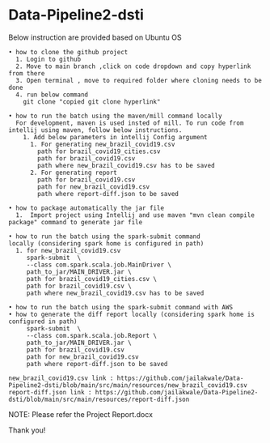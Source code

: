 # Data-Pipeline2-dsti

Below instruction are provided based on Ubuntu OS

    • how to clone the github project
      1. Login to github
      2. Move to main branch ,click on code dropdown and copy hyperlink from there
      3. Open terminal , move to required folder where cloning needs to be done
      4. run below command
        git clone "copied git clone hyperlink"
        
    • how to run the batch using the maven/mill command locally
      For development, maven is used insted of mill. To run code from intellij using maven, follow below instructions.
        1. Add below parameters in intellij Config argument
          1. For generating new_brazil_covid19.csv
            path for brazil_covid19_cities.csv
            path for brazil_covid19.csv
            path where new_brazil_covid19.csv has to be saved
          2. For generating report
            path for brazil_covid19.csv
            path for new_brazil_covid19.csv
            path where report-diff.json to be saved
            
    • how to package automatically the jar file 
      1.  Import project using Intellij and use maven "mvn clean compile package" command to generate jar file
      
    • how to run the batch using the spark-submit command locally (considering spark home is configured in path)
      1. for new_brazil_covid19.csv
         spark-submit  \
         --class com.spark.scala.job.MainDriver \
         path_to_jar/MAIN_DRIVER.jar \
         path for brazil_covid19_cities.csv \
         path for brazil_covid19.csv \
         path where new_brazil_covid19.csv has to be saved
         
    • how to run the batch using the spark-submit command with AWS 
    • how to generate the diff report locally (considering spark home is configured in path)
         spark-submit  \
         --class com.spark.scala.job.Report \
         path_to_jar/MAIN_DRIVER.jar \
         path for brazil_covid19.csv
         path for new_brazil_covid19.csv
         path where report-diff.json to be saved
    
    new_brazil_covid19.csv link : https://github.com/jailakwale/Data-Pipeline2-dsti/blob/main/src/main/resources/new_brazil_covid19.csv
    report-diff.json link : https://github.com/jailakwale/Data-Pipeline2-dsti/blob/main/src/main/resources/report-diff.json
    
    
   NOTE: Please refer the Project Report.docx
   
   Thank you!
